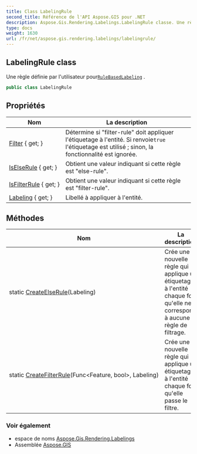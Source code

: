 ```yaml
---
title: Class LabelingRule
second_title: Référence de l'API Aspose.GIS pour .NET
description: Aspose.Gis.Rendering.Labelings.LabelingRule classe. Une règle définie par lutilisateur pourRuleBasedLabeling .
type: docs
weight: 1630
url: /fr/net/aspose.gis.rendering.labelings/labelingrule/
---
```

## LabelingRule class

Une règle définie par l'utilisateur pour[`RuleBasedLabeling`](../rulebasedlabeling/) .

```csharp
public class LabelingRule
```

## Propriétés

| Nom | La description |
| --- | --- |
| [Filter](../../aspose.gis.rendering.labelings/labelingrule/filter/) { get; } | Détermine si "filter-rule" doit appliquer l'étiquetage à l'entité. Si renvoie`true` l'étiquetage est utilisé ; sinon, la fonctionnalité est ignorée. |
| [IsElseRule](../../aspose.gis.rendering.labelings/labelingrule/iselserule/) { get; } | Obtient une valeur indiquant si cette règle est "else-rule". |
| [IsFilterRule](../../aspose.gis.rendering.labelings/labelingrule/isfilterrule/) { get; } | Obtient une valeur indiquant si cette règle est "filter-rule". |
| [Labeling](../../aspose.gis.rendering.labelings/labelingrule/labeling/) { get; } | Libellé à appliquer à l'entité. |

## Méthodes

| Nom | La description |
| --- | --- |
| static [CreateElseRule](../../aspose.gis.rendering.labelings/labelingrule/createelserule/)(Labeling) | Crée une nouvelle règle qui applique un étiquetage à l'entité chaque fois qu'elle ne correspond à aucune règle de filtrage. |
| static [CreateFilterRule](../../aspose.gis.rendering.labelings/labelingrule/createfilterrule/)(Func&lt;Feature, bool&gt;, Labeling) | Crée une nouvelle règle qui applique un étiquetage à l'entité chaque fois qu'elle passe le filtre. |

### Voir également

* espace de noms [Aspose.Gis.Rendering.Labelings](../../aspose.gis.rendering.labelings/)
* Assemblée [Aspose.GIS](../../)


